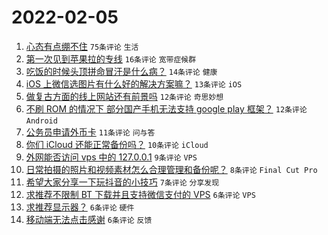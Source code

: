 # 2022-02-05

1. [心态有点绷不住](https://www.v2ex.com/t/831937) `75条评论` `生活`
1. [第一次见到苹果拉的专线](https://www.v2ex.com/t/831950) `16条评论` `宽带症候群`
1. [吃饭的时候头顶拼命冒汗是什么病？](https://www.v2ex.com/t/831954) `14条评论` `健康`
1. [iOS 上微信选图片有什么好的解决方案嘛？](https://www.v2ex.com/t/831946) `13条评论` `iOS`
1. [做复古方面的线上网站还有前景吗](https://www.v2ex.com/t/831953) `12条评论` `奇思妙想`
1. [不刷 ROM 的情况下 部分国产手机无法支持 google play 框架？](https://www.v2ex.com/t/831936) `12条评论` `Android`
1. [公务员申请外币卡](https://www.v2ex.com/t/831963) `11条评论` `问与答`
1. [你们 iCloud 还能正常备份吗？](https://www.v2ex.com/t/831941) `10条评论` `iCloud`
1. [外网能否访问 vps 中的 127.0.0.1](https://www.v2ex.com/t/831935) `9条评论` `VPS`
1. [日常拍摄的照片和视频素材怎么合理管理和备份呢？](https://www.v2ex.com/t/831940) `8条评论` `Final Cut Pro`
1. [希望大家分享一下玩抖音的小技巧](https://www.v2ex.com/t/831944) `7条评论` `分享发现`
1. [求推荐不限制 BT 下载并且支持微信支付的 VPS](https://www.v2ex.com/t/831959) `6条评论` `VPS`
1. [求推荐显示器？](https://www.v2ex.com/t/831942) `6条评论` `硬件`
1. [移动端无法点击感谢](https://www.v2ex.com/t/831938) `6条评论` `反馈`
